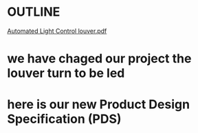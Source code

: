 # OUTLINE
[Automated Light Control louver.pdf](https://github.com/user-attachments/files/17502161/Automated.Light.Control.louver.pdf)
# we have chaged our project the louver turn to be led
# here is our new Product Design Specification (PDS)
